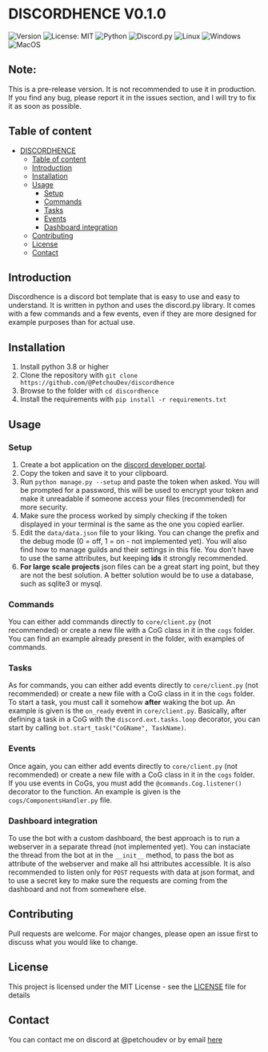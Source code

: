 # DISCORDHENCE  V0.1.0
![Version](https://img.shields.io/badge/version-0.1.0-blue)
![License: MIT](https://img.shields.io/badge/License-MIT-yellow.svg)
![Python](https://img.shields.io/badge/python-3670A0?logo=python&logoColor=ffdd54)
![Discord.py](https://img.shields.io/badge/discord.py-2.2.3-blue)
![Linux](https://img.shields.io/badge/Linux-FCC624?logo=linux&logoColor=black)
![Windows](https://img.shields.io/badge/Windows-0078D6?logo=windows&logoColor=white)
![MacOS](https://img.shields.io/badge/MacOS-000000?logo=apple&logoColor=white)


## Note:
This is a pre-release version. It is not recommended to use it in production.
If you find any bug, please report it in the issues section, and I will try to fix it as soon as possible.

## Table of content
- [DISCORDHENCE](#discordence)
  - [Table of content](#table-of-content)
  - [Introduction](#introduction)
  - [Installation](#installation)
  - [Usage](#usage)
    - [Setup](#setup)
    - [Commands](#commands)
    - [Tasks](#tasks)
    - [Events](#events)
    - [Dashboard integration](#dashboard-integration)
  - [Contributing](#contributing)
  - [License](#license)
  - [Contact](#contact)

## Introduction
Discordhence is a discord bot template that is easy to use and easy to understand. It is written in python and uses the discord.py library. 
It comes with a few commands and a few events, even if they are more designed for example purposes than for actual use.

## Installation
1. Install python 3.8 or higher
2. Clone the repository with `git clone https://github.com/@PetchouDev/discordhence`
3. Browse to the folder with `cd discordhence`
4. Install the requirements with `pip install -r requirements.txt`


## Usage
### Setup
1. Create a bot application on the [discord developer portal](https://discord.com/developers/applications).
2. Copy the token and save it to your clipboard.
3. Run `python manage.py --setup` and paste the token when asked. You will be prompted for a password, this will be used to encrypt your token and make it unreadable if someone access your files (recommended) for more security.
4. Make sure  the process worked by simply checking if the token displayed in your terminal is the same as the one you copied earlier.
5. Edit the `data/data.json` file to your liking. You can change the prefix and the debug mode (0 = off, 1 = on - not implemented yet). You will also find how to manage guilds and their settings in this file. You don't have to use the same attributes, but keeping **ids** it strongly recommended.
6. **For large scale projects** json files can be a great start ing point, but they are not the best solution. A better solution would be to use a database, such as sqlite3 or mysql.

### Commands
You can either add commands directly to `core/client.py` (not recommended) or create a new file with a CoG class in it in the `cogs` folder. You can find an example already present in the folder, with examples of commands.

### Tasks
As for commands, you can either add events directly to `core/client.py` (not recommended) or create a new file with a CoG class in it in the `cogs` folder. 
To start a task, you must call it somehow **after** waking the bot up. An example is given is the `on_ready` event in `core/client.py`.
Basically, after defining a task in a CoG with the `discord.ext.tasks.loop` decorator, you can start by calling `bot.start_task("CoGName", TaskName)`.

### Events
Once again, you can either add events directly to `core/client.py` (not recommended) or create a new file with a CoG class in it in the `cogs` folder. If you use events in CoGs, you must add the `@commands.Cog.listener()` decorator to the function. An example is given is the `cogs/ComponentsHandler.py` file.

### Dashboard integration
To use the bot with a custom dashboard, the best approach is to run a webserver in a separate thread (not implemented yet). You can instaciate the thread from the bot at in the `__init__` method, to pass the bot as attribute of the webserver and make all hsi attributes accessible. 
It is also recommended to listen only for `POST` requests with data at json format, and to use a secret key to make sure the requests are coming from the dashboard and not from somewhere else. 

## Contributing
Pull requests are welcome. For major changes, please open an issue first to discuss what you would like to change.

## License
This project is licensed under the MIT License - see the [LICENSE](LICENSE) file for details

## Contact
You can contact me on discord at @petchoudev or by email [here](mailto:contact@petchou.ovh)
